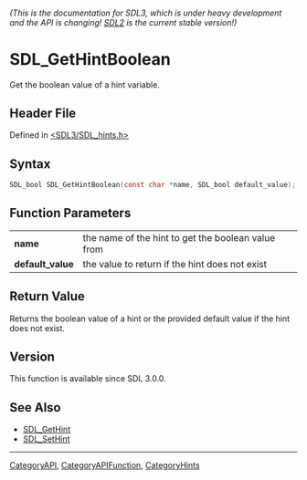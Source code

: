 ###### (This is the documentation for SDL3, which is under heavy development and the API is changing! [SDL2](https://wiki.libsdl.org/SDL2/) is the current stable version!)
# SDL_GetHintBoolean

Get the boolean value of a hint variable.

## Header File

Defined in [<SDL3/SDL_hints.h>](https://github.com/libsdl-org/SDL/blob/main/include/SDL3/SDL_hints.h)

## Syntax

```c
SDL_bool SDL_GetHintBoolean(const char *name, SDL_bool default_value);
```

## Function Parameters

|                       |                                                    |
| --------------------- | -------------------------------------------------- |
| **name**              | the name of the hint to get the boolean value from |
| **default_value**     | the value to return if the hint does not exist     |

## Return Value

Returns the boolean value of a hint or the provided default value if the
hint does not exist.

## Version

This function is available since SDL 3.0.0.

## See Also

- [SDL_GetHint](SDL_GetHint)
- [SDL_SetHint](SDL_SetHint)

----
[CategoryAPI](CategoryAPI), [CategoryAPIFunction](CategoryAPIFunction), [CategoryHints](CategoryHints)

